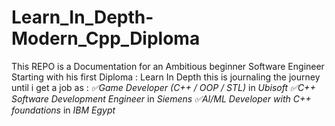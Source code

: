 # Learn_In_Depth-Modern_Cpp_Diploma

This REPO is a Documentation for an Ambitious beginner Software Engineer Starting with his first Diploma : Learn In Depth 
this is journaling the journey until i get a job as :
*✅Game Developer (C++ / OOP / STL)* in *Ubisoft*
*✅C++ Software Development Engineer* in *Siemens*
*✅AI/ML Developer with C++ foundations* in *IBM Egypt*
